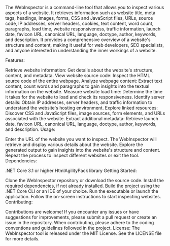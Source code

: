 The WebInspector is a command-line tool that allows you to inspect various aspects of a website. It retrieves information such as website title, meta tags, headings, images, forms, CSS and JavaScript files, URLs, source code, IP addresses, server headers, cookies, text content, word count, paragraphs, load time, website responsiveness, traffic information, launch date, favicon URL, canonical URL, language, doctype, author, keywords, and description. It provides a comprehensive overview of a website's structure and content, making it useful for web developers, SEO specialists, and anyone interested in understanding the inner workings of a website.

Features:

Retrieve website information: Get details about the website's structure, content, and metadata.
View website source code: Inspect the HTML source code of the entire webpage.
Analyze webpage content: Extract text content, count words and paragraphs to gain insights into the textual information on the website.
Measure website load time: Determine the time it takes for the website to load and check its responsiveness.
Identify server details: Obtain IP addresses, server headers, and traffic information to understand the website's hosting environment.
Explore linked resources: Discover CSS and JavaScript files, image sources, form elements, and URLs associated with the website.
Extract additional metadata: Retrieve launch date, favicon URL, canonical URL, language, doctype, author, keywords, and description.
Usage:

Enter the URL of the website you want to inspect.
The WebInspector will retrieve and display various details about the website.
Explore the generated output to gain insights into the website's structure and content.
Repeat the process to inspect different websites or exit the tool.
Dependencies:

.NET Core 3.1 or higher
HtmlAgilityPack library
Getting Started:

Clone the WebInspector repository or download the source code.
Install the required dependencies, if not already installed.
Build the project using the .NET Core CLI or an IDE of your choice.
Run the executable or launch the application.
Follow the on-screen instructions to start inspecting websites.
Contributing:

Contributions are welcome! If you encounter any issues or have suggestions for improvements, please submit a pull request or create an issue in the repository.
When contributing, please adhere to the coding conventions and guidelines followed in the project.
License:
The WebInspector tool is released under the MIT License. See the LICENSE file for more details.
